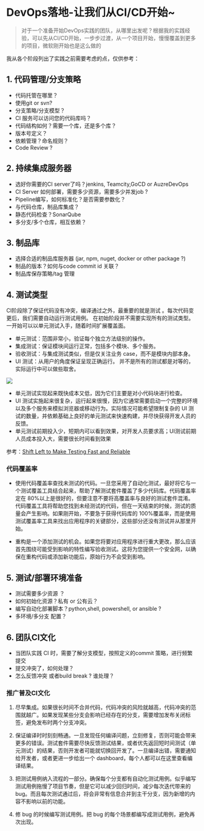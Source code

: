 # DevOps落地-让我们从CI/CD开始~

> 对于一个准备开始DevOps实践的团队，从哪里出发呢？根据我的实践经验，可以先从CI/CD开始，一步步过渡，从一个项目开始，慢慢覆盖到更多的项目，微软刚开始也是这么做的

我从各个阶段列出了实践之前需要考虑的点，仅供参考：

## 1. 代码管理/分支策略

- 代码托管在哪里？
- 使用git or svn?
- 分支策略/分支模型？
- CI 服务可以访问您的代码库吗？
- 代码结构如何？需要一个库，还是多个库？
- 版本号定义？
- 依赖管理？命名规则？
- Code Review ?

## 2. 持续集成服务器

- 选好你需要的CI server了吗？jenkins, Teamcity,GoCD or AuzreDevOps
- CI Server 如何部署，需要多少资源，需要多少并发job ?
- Pipeline编写，如何标准化？是否需要参数化？
- 与代码仓库，制品库集成？
- 静态代码检查？SonarQube
- 多分支/多个仓库，相互依赖？

## 3. 制品库

- 选择合适的制品库服务器 (jar, npm, nuget, docker or other package ?)
- 制品的版本？如何与code commit id 关联？
- 制品库保存策略/tag 管理

## 4. 测试类型
CI阶段除了保证代码没有冲突，编译通过之外，最重要的就是测试 。每次代码变更后，我们需要自动运行测试用例。
在初始阶段并不需要实现所有的测试类型。一开始可以以单元测试入手，随着时间扩展覆盖面。

- 单元测试：范围非常小，验证每个独立方法级别的操作。
- 集成测试：保证模块间运行正常，包括多个模块、多个服务。
- 验收测试：与集成测试类似，但是仅关注业务 case，而不是模块内部本身。
- UI 测试：从用户的角度保证呈现正确运行。
并不是所有的测试都是对等的，实际运行中可以做些取舍。

![](https://imgkr2.cn-bj.ufileos.com/d04d61c0-421b-40da-9f19-f13db1d5d79b.png?UCloudPublicKey=TOKEN_8d8b72be-579a-4e83-bfd0-5f6ce1546f13&Signature=Tgyv5znXdcmbYenhuK%252BGlQJPP8I%253D&Expires=1604935309)

- 单元测试实现起来既快成本又低，因为它们主要是对小代码块进行检查。
- UI 测试实施起来很复杂，运行起来很慢，因为它通常需要启动一个完整的环境以及多个服务来模拟浏览器或移动行为。实际情况可能希望限制复杂的 UI 测试的数量，并依赖基础上良好的单元测试来快速构建，并尽快获得开发人员的反馈。
- 单元测试前期投入少，短期内可以看到效果，对开发人员要求高；UI测试前期人员成本投入大，需要很长时间看到效果

参考：[Shift Left to Make Testing Fast and Reliable](https://docs.microsoft.com/en-us/azure/devops/learn/devops-at-microsoft/shift-left-make-testing-fast-reliable#test-taxonomy)

### 代码覆盖率

- 使用代码覆盖率查找未测试的代码。一旦您采用了自动化测试，最好将它与一个测试覆盖工具结合起来，帮助了解测试套件覆盖了多少代码库。代码覆盖率定在 80%以上是很好的，但要注意不要将高覆盖率与良好的测试套件混淆。代码覆盖工具将帮助您找到未经测试的代码，但在一天结束的时候，测试的质量会产生影响。如果刚开始，不要急于获得代码库的 100%覆盖率，而是使用测试覆盖率工具来找出应用程序的关键部分，这些部分还没有测试并从那里开始。

- 重构是一个添加测试的机会。如果您将要对应用程序进行重大更改，那么应该首先围绕可能受到影响的特性编写验收测试。这将为您提供一个安全网，以确保在重构代码或添加新功能后，原始行为不会受到影响。

## 5. 测试/部署环境准备
- 测试需要多少资源 ？
- 如何初始化资源？私有 or 公有云？
- 编写自动化部署脚本？python,shell, powershell, or ansible ?
- 多环境/多分支 配置？

## 6. 团队CI文化

- 当团队实践 CI 时，需要了解分支模型，按照定义的commit 策略，进行频繁提交
- 提交冲突了，如何处理？
- 怎么反馈冲突 或者build break ? 谁处理？

### 推广普及CI文化
1. 尽早集成。如果很长时间不合并代码，代码冲突的风险就越高，代码冲突的范围就越广。如果发现某些分支会影响已经存在的分支，需要增加发布关闭标签，避免发布时两个分支冲突。

2. 保证编译时时刻刻畅通。一旦发现任何编译问题，立刻修复，否则可能会带来更多的错误。测试套件需要尽快反馈测试结果，或者优先返回短时间测试（单元测试）的结果，否则开发者可能就切换回开发了。一旦编译出错，需要通知给开发者，或者更进一步给出一个 dashboard，每个人都可以在这里查看编译结果。

3. 把测试用例纳入流程的一部分。确保每个分支都有自动化测试用例。似乎编写测试用例拖慢了项目节奏，但是它可以减少回归时间，减少每次迭代带来的 bug。而且每次测试通过后，将会非常有信息合并到主干分支，因为新增的内容不影响以前的功能。

4. 修 bug 的时候编写测试用例。把 bug 的每个场景都编写成测试用例，避免再次出现。